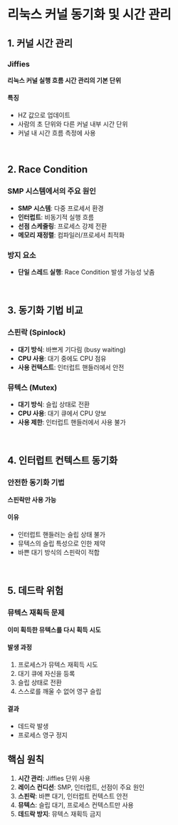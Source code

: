 # 리눅스 커널 동기화 및 시간 관리

## 1. 커널 시간 관리

### Jiffies
**리눅스 커널 실행 흐름 시간 관리의 기본 단위**

#### 특징
- HZ 값으로 업데이트
- 사람의 초 단위와 다른 커널 내부 시간 단위
- 커널 내 시간 흐름 측정에 사용

<br>

## 2. Race Condition

### SMP 시스템에서의 주요 원인
- **SMP 시스템**: 다중 프로세서 환경
- **인터럽트**: 비동기적 실행 흐름
- **선점 스케줄링**: 프로세스 강제 전환
- **메모리 재정렬**: 컴파일러/프로세서 최적화

### 방지 요소
- **단일 스레드 실행**: Race Condition 발생 가능성 낮춤

<br>

## 3. 동기화 기법 비교

### 스핀락 (Spinlock)
- **대기 방식**: 바쁘게 기다림 (busy waiting)
- **CPU 사용**: 대기 중에도 CPU 점유
- **사용 컨텍스트**: 인터럽트 핸들러에서 안전

### 뮤텍스 (Mutex)
- **대기 방식**: 슬립 상태로 전환
- **CPU 사용**: 대기 큐에서 CPU 양보
- **사용 제한**: 인터럽트 핸들러에서 사용 불가

<br>

## 4. 인터럽트 컨텍스트 동기화

### 안전한 동기화 기법
**스핀락만 사용 가능**

#### 이유
- 인터럽트 핸들러는 슬립 상태 불가
- 뮤텍스의 슬립 특성으로 인한 제약
- 바쁜 대기 방식의 스핀락이 적합

<br>

## 5. 데드락 위험

### 뮤텍스 재획득 문제
**이미 획득한 뮤텍스를 다시 획득 시도**

#### 발생 과정
1. 프로세스가 뮤텍스 재획득 시도
2. 대기 큐에 자신을 등록
3. 슬립 상태로 전환
4. 스스로를 깨울 수 없어 영구 슬립

#### 결과
- 데드락 발생
- 프로세스 영구 정지

## 핵심 원칙

1. **시간 관리**: Jiffies 단위 사용
2. **레이스 컨디션**: SMP, 인터럽트, 선점이 주요 원인
3. **스핀락**: 바쁜 대기, 인터럽트 컨텍스트 안전
4. **뮤텍스**: 슬립 대기, 프로세스 컨텍스트만 사용
5. **데드락 방지**: 뮤텍스 재획득 금지